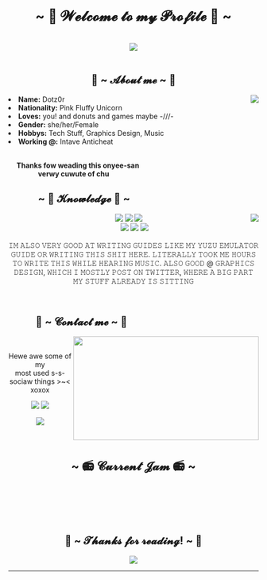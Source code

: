 <body>
    <h1 align="center">~ 💖 𝓦𝓮𝓵𝓬𝓸𝓶𝓮 𝓽𝓸 𝓶𝔂 𝓟𝓻𝓸𝓯𝓲𝓵𝓮 💖 ~</h1>
    <br>
    <div align="center">
    <img src="https://i.imgur.com/jx17oHT.gif">
    </div>
    <br>
    <div>
    <h2 align="center"> 🦊 ~ 𝓐𝓫𝓸𝓾𝓽 𝓶𝓮 ~ 🦊 </h2>
    <img src="https://64.media.tumblr.com/e1f1c97123ae217eb731500e502e0083/tumblr_n9dxcikmIU1qc9zfzo7_r1_250.gif" align="right">
    <li>
    <b>Name:</b> Dotz0r</li>
    <li>
    <b>Nationality:</b> Pink Fluffy Unicorn
    </li>
    <li>
    <b>Loves:</b> you! and donuts and games maybe -///-
    </li>
    <li>
    <b>Gender:</b> she/her/Female
    </li>
    <li>
    <b>Hobbys:</b> Tech Stuff, Graphics Design, Music
    </li>
    <li>
    <b>Working @:</b> Intave Anticheat
    </li>
    <br>
    <p><b>     Thanks fow weading this onyee-san<br>
                      verwy cuwute of chu</b></p>
    </div>
    <div>
    <h2 align="left">            ~ 📇 𝓚𝓷𝓸𝔀𝓵𝓮𝓭𝓰𝓮 📇 ~</h2>
    <p>
    <img src="https://i.pinimg.com/originals/8d/4b/77/8d4b77c44b7a68c0fd609411e2c0ec3c.gif" align="right">
    </div>
    <div>
    <p align="center"><img src="https://img.shields.io/badge/adobe%20photoshop%20-%2331A8FF.svg?&style=for-the-badge&logo=adobe%20photoshop&logoColor=white"/> <img src="https://img.shields.io/badge/html5%20-%23E34F26.svg?&style=for-the-badge&logo=html5&logoColor=white"/> <img src="https://img.shields.io/badge/css3%20-%231572B6.svg?&style=for-the-badge&logo=css3&logoColor=white"/><br>
     <img src="https://img.shields.io/badge/node.js%20-%2343853D.svg?&style=for-the-badge&logo=node.js&logoColor=white"/> <img src="https://img.shields.io/badge/javascript%20-%23323330.svg?&style=for-the-badge&logo=javascript&logoColor=%23F7DF1E"/> <img src="https://img.shields.io/badge/git%20-%23F05033.svg?&style=for-the-badge&logo=git&logoColor=white"/> <br><br>
    𝙸𝙼 𝙰𝙻𝚂𝙾 𝚅𝙴𝚁𝚈 𝙶𝙾𝙾𝙳 𝙰𝚃 𝚆𝚁𝙸𝚃𝙸𝙽𝙶 𝙶𝚄𝙸𝙳𝙴𝚂 𝙻𝙸𝙺𝙴 𝙼𝚈 𝚈𝚄𝚉𝚄 𝙴𝙼𝚄𝙻𝙰𝚃𝙾𝚁 𝙶𝚄𝙸𝙳𝙴 𝙾𝚁 𝚆𝚁𝙸𝚃𝙸𝙽𝙶 𝚃𝙷𝙸𝚂 𝚂𝙷𝙸𝚃 𝙷𝙴𝚁𝙴. 𝙻𝙸𝚃𝙴𝚁𝙰𝙻𝙻𝚈 𝚃𝙾𝙾𝙺 𝙼𝙴 𝙷𝙾𝚄𝚁𝚂 𝚃𝙾 𝚆𝚁𝙸𝚃𝙴 𝚃𝙷𝙸𝚂 𝚆𝙷𝙸𝙻𝙴 𝙷𝙴𝙰𝚁𝙸𝙽𝙶 𝙼𝚄𝚂𝙸𝙲. 𝙰𝙻𝚂𝙾 𝙶𝙾𝙾𝙳 @ 𝙶𝚁𝙰𝙿𝙷𝙸𝙲𝚂 𝙳𝙴𝚂𝙸𝙶𝙽, 𝚆𝙷𝙸𝙲𝙷 𝙸 𝙼𝙾𝚂𝚃𝙻𝚈 𝙿𝙾𝚂𝚃 𝙾𝙽 𝚃𝚆𝙸𝚃𝚃𝙴𝚁, 𝚆𝙷𝙴𝚁𝙴 𝙰 𝙱𝙸𝙶 𝙿𝙰𝚁𝚃 𝙼𝚈 𝚂𝚃𝚄𝙵𝙵 𝙰𝙻𝚁𝙴𝙰𝙳𝚈 𝙸𝚂 𝚂𝙸𝚃𝚃𝙸𝙽𝙶
    </p>
    <br>
    <h2>           📝 ~ 𝓒𝓸𝓷𝓽𝓪𝓬𝓽 𝓶𝓮 ~ 📝</h2>
    <img src="https://i.imgur.com/KXx0cCx.gif" align="right" width="373.5px" height="208.5px">
    <br>
    <p align="center">Hewe awe some of my <br>
    most used s-s-sociaw things >~< xoxox</p>
    <p align="center"><a href="https://twitter.com/IDotz0r" target="_blank"><img src="https://img.shields.io/badge/AzawielDev%20-%231DA1F2.svg?&style=for-the-badge&logo=Twitter&logoColor=white"/></a> <a href="https://discord.gg/UGrWaaQPRJ" target="_blank"><img src="https://img.shields.io/badge/CowzyThwighs%20-%237289DA.svg?&style=for-the-badge&logo=discord&logoColor=white"/></a></p>
    <p align="center"><a href="https://www.twitch.tv/idotz0r" target="_blank"><img src="https://img.shields.io/badge/Sinonaim%20-%239146FF.svg?&style=for-the-badge&logo=Twitch&logoColor=white"/></a></p>
    </div>
    <br>
    <div>
    <h2 align="center" style="font-size: 24px">~ 📻 𝓒𝓾𝓻𝓻𝓮𝓷𝓽 𝓙𝓪𝓶 📻 ~</h2>
    <br>
    <div align="center"><p>
    <p>
    <br>
    <br>
    </div>
    <div>
    <h2 align="center">💖 ~ 𝓣𝓱𝓪𝓷𝓴𝓼 𝓯𝓸𝓻 𝓻𝓮𝓪𝓭𝓲𝓷𝓰! ~ 💖</h2>
    <div align="center">
    <img src="https://thumbs.gfycat.com/ElderlyNiceIsopod-size_restricted.gif">
    </div>
    <hr>
    </div>
    </div>
    </body>    
